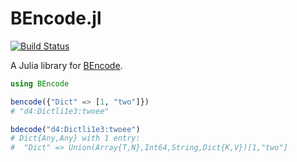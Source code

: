 # BEncode.jl

[![Build Status](https://travis-ci.org/joshuamiller/BEncode.jl.svg)](https://travis-ci.org/joshuamiller/BEncode.jl)

A Julia library for [BEncode](http://en.wikipedia.org/wiki/BEncode).

```julia
using BEncode

bencode({"Dict" => [1, "two"]})
# "d4:Dictli1e3:twoee"

bdecode("d4:Dictli1e3:twoee")
# Dict{Any,Any} with 1 entry:
#  "Dict" => Union(Array{T,N},Int64,String,Dict{K,V})[1,"two"]
```
